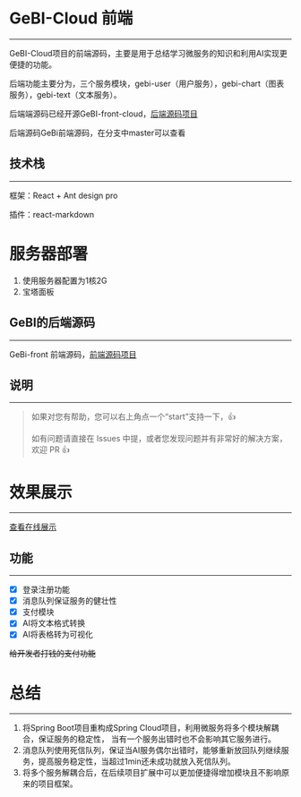 # GeBI-Cloud 前端
***
GeBI-Cloud项目的前端源码，主要是用于总结学习微服务的知识和利用AI实现更便捷的功能。

后端功能主要分为，三个服务模块，gebi-user（用户服务），gebi-chart（图表服务），gebi-text（文本服务）。

后端端源码已经开源GeBI-front-cloud，[后端源码项目](https://github.com/MA-douzhang/gebi-backend/tree/dev-cloud)

后端源码GeBi前端源码，在分支中master可以查看
## 技术栈
***
框架：React + Ant design pro

插件：react-markdown

# 服务器部署
1. 使用服务器配置为1核2G
2. 宝塔面板


## GeBI的后端源码
***
GeBi-front 前端源码，[前端源码项目](https://github.com/MA-douzhang/gebi-frontend/tree/dev-cloud)

## 说明
***
>如果对您有帮助，您可以右上角点一个“start”支持一下，👍
>
> 如有问题请直接在 Issues 中提，或者您发现问题并有非常好的解决方案，欢迎 PR 👍

# 效果展示
***
[查看在线展示]()

## 功能
***
+ [x] 登录注册功能
+ [x] 消息队列保证服务的健壮性
+ [x] 支付模块
+ [x] AI将文本格式转换
+ [x] AI将表格转为可视化

~~给开发者打钱的支付功能~~


# 总结
***
1. 将Spring Boot项目重构成Spring Cloud项目，利用微服务将多个模块解耦合，保证服务的稳定性，
   当有一个服务出错时也不会影响其它服务进行。
2. 消息队列使用死信队列，保证当AI服务偶尔出错时，能够重新放回队列继续服务，提高服务稳定性，当超过1min还未成功就放入死信队列。
3. 将多个服务解耦合后，在后续项目扩展中可以更加便捷得增加模块且不影响原来的项目框架。


